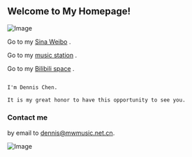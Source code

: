 ## Welcome to My Homepage!

![Image](http://r.photo.store.qq.com/psb?/77a80153-5c87-473a-95a1-0d5798d6d177/3SPUg3rAcsd7mHE0gQ.F.gUfWFLeYCcMbvNrELrA244!/r/dNVmrpK6IAAA)

Go to my  [Sina Weibo](https://weibo.com/dennissss/) .

Go to my  [music station](https://music.163.com/#/artist?id=12318501) .

Go to my  [Bilibili space](https://space.bilibili.com/7857541) .


```markdown

I'm Dennis Chen. 

It is my great honor to have this opportunity to see you.

```

### Contact me

by email to [dennis@mwmusic.net.cn](mailto:dennis@mwmusic.net.cn). 

![Image](http://photogz.photo.store.qq.com/psc?/19a4f73a-d261-42a1-b890-a9d13685df9c/wSJ2S*tZT7v.5zxXfWcfXU7FRf2wf2KGuuvjll*yqgH9BnUNAIMs06YiOuz.Smqb.GTYTlyCCL4wwamjamxjYYq*AnCHxh87GZaXal9LRIg!/b&bo=ZAA.AGQAPgADFzI!&rf=viewer_4&t=5)


